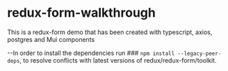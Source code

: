 # redux-form-walkthrough
This is a redux-form demo that has been created with typescript, axios, postgres and Mui components 

--In order to install the dependencies run  ### `npm install --legacy-peer-deps`, to resolve conflicts with latest versions of redux/redux-form/toolkit.

